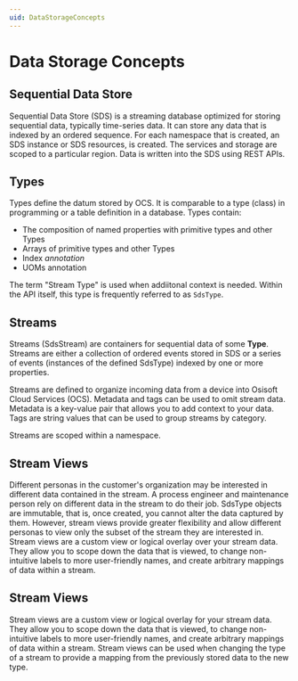 ```yaml
---
uid: DataStorageConcepts
---
```


# Data Storage Concepts


## Sequential Data Store

Sequential Data Store (SDS) is a streaming database optimized for storing sequential data, typically time-series data. It can store any data that is indexed by an ordered sequence. For each namespace that is created, an SDS instance or SDS resources, is created. The services and storage are scoped to a particular region. Data is written into the SDS using REST APIs. 

## Types
Types define the datum stored by OCS. It is comparable to a type (class) in programming or a table definition in a database. Types contain:

* The composition of named properties with primitive types and other Types
* Arrays of primitive types and other Types
* Index *annotation*
* UOMs annotation

The term "Stream Type" is used when addiitonal context is needed. Within the API itself, this type is frequently referred to as `SdsType`.

## Streams
Streams (SdsStream) are containers for sequential data of some **Type**. Streams are either a collection of ordered events stored in SDS or a series of events (instances of the defined SdsType) indexed by one or more properties.

Streams are defined to organize incoming data from a device into Osisoft Cloud Services (OCS). Metadata and tags can be used to omit stream data. Metadata is a key-value pair that allows you to add context to your data. Tags are string values that can be used to group streams by category.


<!---
(QUESTION: Does this mean that by assigning properties and other things, you are organizing the data? 
JL: Yes, just like with PI to OCS, you are essentially "shaping" the PI data to the OCS SDS format.) --->


Streams are scoped within a namespace. 


## Stream Views
Different personas in the customer's organization may be interested in different data contained in the stream. A process engineer and maintenance person rely on different data in the stream to do their job. SdsType objects are immutable, that is, once created, you cannot alter the data captured by them. However, stream views provide greater flexibility and allow different personas to view only the subset of the stream they are interested in. Stream views are a custom view or logical overlay over your stream data. They allow you to scope down the data that is viewed, to change non-intuitive labels to more user-friendly names, and create arbitrary mappings of data within a stream.




## Stream Views
Stream views are a custom view or logical overlay for your stream data. They allow you to scope down the data that is viewed, to change non-intuitive labels to more user-friendly names, and create arbitrary mappings of data within a stream. Stream views can be used when changing the type of a stream to provide a mapping from the previously stored data to the new type.
